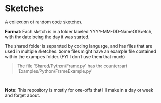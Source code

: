 
# Sketches
A collection of random code sketches.

**Format:**
Each sketch is in a folder labeled YYYY-MM-DD-NameOfSketch,
with the date being the day it was started.

The shared folder is separated by coding language, and has
files that are used in multiple sketches. Some files might
have an example file contained within the examples folder.
(FYI I don't use them that much)
> The file 'Shared/Python/Frame.py' has the counterpart
> 'Examples/Python/FrameExample.py'

<br>

**Note:**
This repository is mostly for one-offs that I'll make in a day or week
and forget about.
